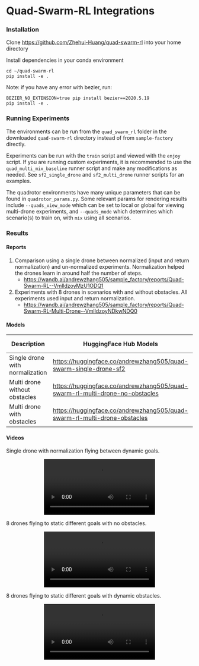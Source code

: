 # Quad-Swarm-RL Integrations

### Installation

Clone https://github.com/Zhehui-Huang/quad-swarm-rl into your home directory

Install dependencies in your conda environment
```
cd ~/quad-swarm-rl
pip install -e .
```

Note: if you have any error with bezier, run:
```
BEZIER_NO_EXTENSION=true pip install bezier==2020.5.19
pip install -e .
```

### Running Experiments

The environments can be run from the `quad_swarm_rl` folder in the downloaded `quad-swarm-rl` directory instead of from `sample-factory` directly. 

Experiments can be run with the `train` script and viewed with the `enjoy` script. If you are running custom experiments, it is recommended to use the `quad_multi_mix_baseline` runner script and make any modifications as needed. See `sf2_single_drone` and `sf2_multi_drone` runner scripts for an examples.

The quadrotor environments have many unique parameters that can be found in `quadrotor_params.py`. Some relevant params for rendering results include `--quads_view_mode` which can be set to local or global for viewing multi-drone experiments, and `--quads_mode` which determines which scenario(s) to train on, with `mix` using all scenarios.

### Results

#### Reports

1. Comparison using a single drone between normalized (input and return normalization) and un-normalized experiments. Normalization helped the drones learn in around half the number of steps.
    - https://wandb.ai/andrewzhang505/sample_factory/reports/Quad-Swarm-RL--VmlldzoyMzU1ODQ1
2. Experiments with 8 drones in scenarios with and without obstacles. All experiments used input and return normalization.
    - https://wandb.ai/andrewzhang505/sample_factory/reports/Quad-Swarm-RL-Multi-Drone--VmlldzoyNDkwNDQ0

#### Models

| Description | HuggingFace Hub Models | Evaluation Metrics |
| ----------- | ---------------------- | ------------------ |
| Single drone with normalization | https://huggingface.co/andrewzhang505/quad-swarm-single-drone-sf2 | 0.03 +/- 1.86 |
| Multi drone without obstacles | https://huggingface.co/andrewzhang505/quad-swarm-rl-multi-drone-no-obstacles | -0.40 +/- 4.47 |
| Multi drone with obstacles | https://huggingface.co/andrewzhang505/quad-swarm-rl-multi-drone-obstacles | -2.84 +/- 3.71 |

#### Videos

Single drone with normalization flying between dynamic goals.

<p align="center">
<video class="w-full" src="https://huggingface.co/andrewzhang505/quad-swarm-single-drone-sf2/resolve/main/replay.mp4" controls="" autoplay="" loop=""></video></p>

8 drones flying to static different goals with no obstacles.

<p align="center">
<video class="w-full" src="https://huggingface.co/andrewzhang505/quad-swarm-rl-multi-drone-no-obstacles/resolve/main/replay.mp4" controls="" autoplay="" loop=""></video></p>

8 drones flying to static different goals with dynamic obstacles.

<p align="center">
<video class="w-full" src="https://huggingface.co/andrewzhang505/quad-swarm-rl-multi-drone-obstacles/resolve/main/replay.mp4" controls="" autoplay="" loop=""></video></p>